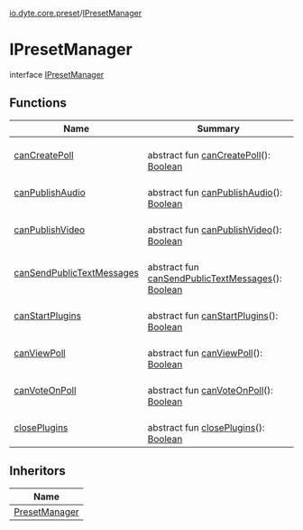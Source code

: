 [io.dyte.core.preset](../index.md)/[IPresetManager](index.md)

# IPresetManager


interface [IPresetManager](index.md)

## Functions

| Name | Summary |
|---|---|
| [canCreatePoll](can-create-poll.md) | <br/>abstract fun [canCreatePoll](can-create-poll.md)(): [Boolean](https://kotlinlang.org/api/latest/jvm/stdlib/kotlin/-boolean/index.html) |
| [canPublishAudio](can-publish-audio.md) | <br/>abstract fun [canPublishAudio](can-publish-audio.md)(): [Boolean](https://kotlinlang.org/api/latest/jvm/stdlib/kotlin/-boolean/index.html) |
| [canPublishVideo](can-publish-video.md) | <br/>abstract fun [canPublishVideo](can-publish-video.md)(): [Boolean](https://kotlinlang.org/api/latest/jvm/stdlib/kotlin/-boolean/index.html) |
| [canSendPublicTextMessages](can-send-public-text-messages.md) | <br/>abstract fun [canSendPublicTextMessages](can-send-public-text-messages.md)(): [Boolean](https://kotlinlang.org/api/latest/jvm/stdlib/kotlin/-boolean/index.html) |
| [canStartPlugins](can-start-plugins.md) | <br/>abstract fun [canStartPlugins](can-start-plugins.md)(): [Boolean](https://kotlinlang.org/api/latest/jvm/stdlib/kotlin/-boolean/index.html) |
| [canViewPoll](can-view-poll.md) | <br/>abstract fun [canViewPoll](can-view-poll.md)(): [Boolean](https://kotlinlang.org/api/latest/jvm/stdlib/kotlin/-boolean/index.html) |
| [canVoteOnPoll](can-vote-on-poll.md) | <br/>abstract fun [canVoteOnPoll](can-vote-on-poll.md)(): [Boolean](https://kotlinlang.org/api/latest/jvm/stdlib/kotlin/-boolean/index.html) |
| [closePlugins](close-plugins.md) | <br/>abstract fun [closePlugins](close-plugins.md)(): [Boolean](https://kotlinlang.org/api/latest/jvm/stdlib/kotlin/-boolean/index.html) |

## Inheritors

| Name |
|---|
| [PresetManager](../-preset-manager/index.md) |
